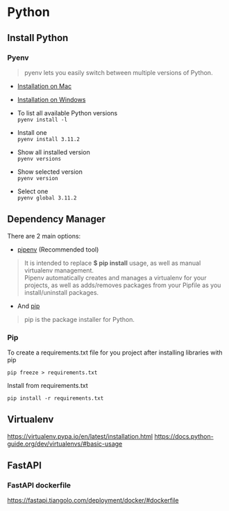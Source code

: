 # Python

## Install Python

### Pyenv

> pyenv lets you easily switch between multiple versions of Python.

- [Installation on Mac](https://github.com/pyenv/pyenv#installation)

- [Installation on Windows](https://github.com/pyenv-win/pyenv-win/blob/master/docs/installation.md#git-commands)

- To list all available Python versions  
```pyenv install -l```
- Install one  
```pyenv install 3.11.2```
- Show all installed version  
```pyenv versions```
- Show selected version  
```pyenv version```
- Select one  
```pyenv global 3.11.2```

## Dependency Manager

There are 2 main options:

- [pipenv](https://pipenv.pypa.io/en/latest/#install-pipenv-today) (Recommended tool)

> It is intended to replace **$ pip install** usage, as well as manual virtualenv management.  
> Pipenv automatically creates and manages a virtualenv for your projects, as well as adds/removes packages from your Pipfile as you install/uninstall packages.

- And [pip](https://pip.pypa.io/en/stable/cli/)

> pip is the package installer for Python.

### Pip

To create a requirements.txt file for you project after installing libraries with pip

```shell
pip freeze > requirements.txt
```

Install from requirements.txt

```shell
pip install -r requirements.txt
```

## Virtualenv

<https://virtualenv.pypa.io/en/latest/installation.html>
<https://docs.python-guide.org/dev/virtualenvs/#basic-usage>

## FastAPI

### FastAPI dockerfile

<https://fastapi.tiangolo.com/deployment/docker/#dockerfile>
